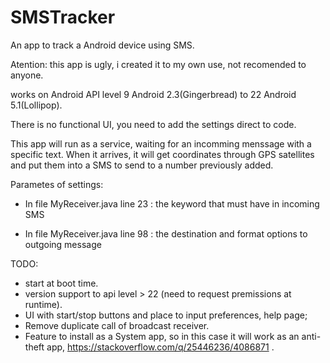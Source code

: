 # SMSTracker
An app to track a Android device using SMS.

Atention: this app is ugly, i created it to my own use, not recomended to anyone.

works on Android API level 9 Android 2.3(Gingerbread) to 22 Android 5.1(Lollipop).

There is no functional UI, you need to add the settings direct to code.

This app will run as a service, waiting for an incomming menssage with a specific text. When it arrives, it will get coordinates through GPS satellites and put them into a SMS to send to a number previously added.

Parametes of settings: 

 - In file MyReceiver.java line 23 : the keyword that must have in incoming SMS

 - In file MyReceiver.java line 98 : the destination and format options to outgoing message


TODO: 
 - start at boot time.
 - version support to api level > 22 (need to request premissions at runtime).
 - UI with start/stop buttons and place to input preferences, help page;
 - Remove duplicate call of broadcast receiver.
 - Feature to install as a System app, so in this case it will work as an anti-theft app, https://stackoverflow.com/q/25446236/4086871 .
